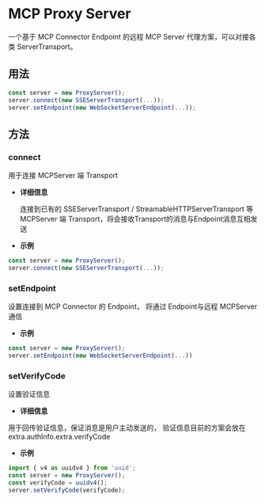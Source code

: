 # MCP Proxy Server

一个基于 MCP Connector Endpoint 的远程 MCP Server 代理方案，可以对接各类 ServerTransport。

## 用法

```typescript
const server = new ProxyServer();
server.connect(new SSEServerTransport(...));
server.setEndpoint(new WebSocketServerEndpoint(...));
```

## 方法

### connect

用于连接 MCPServer 端 Transport

- **详细信息**

  连接到已有的 SSEServerTransport / StreamableHTTPServerTransport 等 MCPServer 端 Transport，将会接收Transport的消息与Endpoint消息互相发送

- **示例**

```typescript
const server = new ProxyServer();
server.connect(new SSEServerTransport(...));
```

### setEndpoint

设置连接到 MCP Connector 的 Endpoint， 将通过 Endpoint与远程 MCPServer 通信

- **示例**

```typescript
const server = new ProxyServer();
server.setEndpoint(new WebSocketServerEndpoint(...))

```

### setVerifyCode

设置验证信息

- **详细信息**

用于回传验证信息，保证消息是用户主动发送的， 验证信息目前的方案会放在extra.authInfo.extra.verifyCode

- **示例**

```typescript
import { v4 as uuidv4 } from 'uuid';
const server = new ProxyServer();
const verifyCode = uuidv4();
server.setVerifyCode(verifyCode);
```
